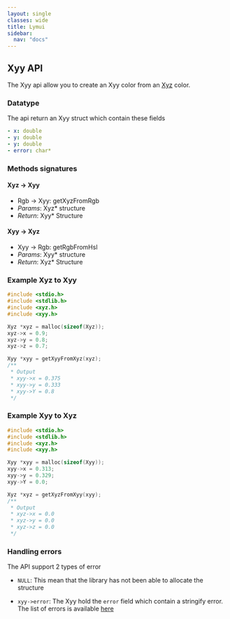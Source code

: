 ```yaml
---
layout: single
classes: wide
title: Lymui
sidebar:
  nav: "docs"
---
```


## Xyy API

The Xyy api allow you to create an Xyy color from an [Xyz](xyz.md) color.

### Datatype

The api return an Xyy struct which contain these fields

```yaml
- x: double
- y: double
- y: double
- error: char*
```

### Methods signatures

#### Xyz -> Xyy

- Rgb -> Xyy: getXyzFromRgb
- *Params*: Xyz* structure
- *Return*: Xyy* Structure

#### Xyy -> Xyz

- Xyy -> Rgb: getRgbFromHsl
- *Params*: Xyy* structure
- *Return*: Xyz* Structure

### Example Xyz to Xyy

```c
#include <stdio.h>
#include <stdlib.h>
#include <xyz.h>
#include <xyy.h>

Xyz *xyz = malloc(sizeof(Xyz));
xyz->x = 0.9;
xyz->y = 0.8;
xyz->z = 0.7;

Xyy *xyy = getXyyFromXyz(xyz);
/**
 * Output
 * xyy->x = 0.375
 * xyy->y = 0.333
 * xyy->Y = 0.8
 */
```

### Example Xyy to Xyz

```c
#include <stdio.h>
#include <stdlib.h>
#include <xyz.h>
#include <xyy.h>

Xyy *xyy = malloc(sizeof(Xyy));
xyy->x = 0.313;
xyy->y = 0.329;
xyy->Y = 0.0;

Xyz *xyz = getXyzFromXyy(xyy);
/**
 * Output
 * xyz->x = 0.0
 * xyz->y = 0.0
 * xyz->z = 0.0
 */
```
### Handling errors

The API support 2 types of error

- ```NULL```: This mean that the library has not been able to allocate the structure

- ```xyy->error```: The Xyy hold the ```error``` field which contain a stringify error. The list of errors is available [here](../errors.md)